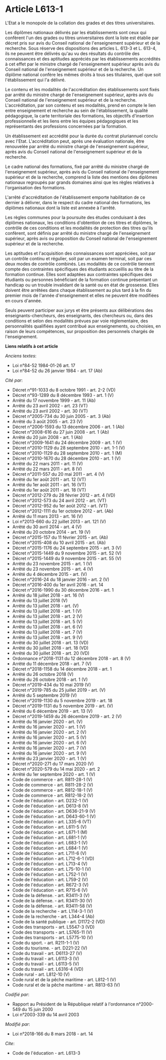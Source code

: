 # Article L613-1

L'Etat a le monopole de la collation des grades et des titres universitaires.

Les diplômes nationaux délivrés par les établissements sont ceux qui confèrent l'un des grades ou titres universitaires dont
la liste est établie par décret pris sur avis du Conseil national de l'enseignement supérieur et de la recherche. Sous
réserve des dispositions des articles L. 613-3 et L. 613-4, ils ne peuvent être délivrés qu'au vu des résultats du contrôle
des connaissances et des aptitudes appréciés par les établissements accrédités à cet effet par le ministre chargé de
l'enseignement supérieur après avis du Conseil national de l'enseignement supérieur et de la recherche. Un diplôme national
confère les mêmes droits à tous ses titulaires, quel que soit l'établissement qui l'a délivré.

Le contenu et les modalités de l'accréditation des établissements sont fixés par arrêté du ministre chargé de l'enseignement
supérieur, après avis du Conseil national de l'enseignement supérieur et de la recherche. L'accréditation, par son contenu et
ses modalités, prend en compte le lien entre enseignement et recherche au sein de l'établissement, la qualité pédagogique, la
carte territoriale des formations, les objectifs d'insertion professionnelle et les liens entre les équipes pédagogiques et
les représentants des professions concernées par la formation.

Un établissement est accrédité pour la durée du contrat pluriannuel conclu avec l'Etat. L'accréditation peut, après une
évaluation nationale, être renouvelée par arrêté du ministre chargé de l'enseignement supérieur, après avis du Conseil
national de l'enseignement supérieur et de la recherche.

Le cadre national des formations, fixé par arrêté du ministre chargé de l'enseignement supérieur, après avis du Conseil
national de l'enseignement supérieur et de la recherche, comprend la liste des mentions des diplômes nationaux regroupés par
grands domaines ainsi que les règles relatives à l'organisation des formations.

L'arrêté d'accréditation de l'établissement emporte habilitation de ce dernier à délivrer, dans le respect du cadre national
des formations, les diplômes nationaux dont la liste est annexée à l'arrêté.

Les règles communes pour la poursuite des études conduisant à des diplômes nationaux, les conditions d'obtention de ces
titres et diplômes, le contrôle de ces conditions et les modalités de protection des titres qu'ils confèrent, sont définis
par arrêté du ministre chargé de l'enseignement supérieur, après avis ou proposition du Conseil national de l'enseignement
supérieur et de la recherche.

Les aptitudes et l'acquisition des connaissances sont appréciées, soit par un contrôle continu et régulier, soit par un
examen terminal, soit par ces deux modes de contrôle combinés. Les modalités de ce contrôle tiennent compte des contraintes
spécifiques des étudiants accueillis au titre de la formation continue. Elles sont adaptées aux contraintes spécifiques des
étudiants ou personnes bénéficiant de la formation continue présentant un handicap ou un trouble invalidant de la santé ou en
état de grossesse. Elles doivent être arrêtées dans chaque établissement au plus tard à la fin du premier mois de l'année
d'enseignement et elles ne peuvent être modifiées en cours d'année.

Seuls peuvent participer aux jurys et être présents aux délibérations des enseignants-chercheurs, des enseignants, des
chercheurs ou, dans des conditions et selon des modalités prévues par voie réglementaire, des personnalités qualifiées ayant
contribué aux enseignements, ou choisies, en raison de leurs compétences, sur proposition des personnels chargés de
l'enseignement.

**Liens relatifs à cet article**

_Anciens textes_:

  - Loi n°84-52 1984-01-26 art. 17
  - Loi n°84-52 du 26 janvier 1984 - art. 17 (Ab)

_Cité par_:

  - Décret n°91-1033 du 8 octobre 1991 - art. 2-2 (VD)
  - Décret n°93-1289 du 8 décembre 1993 - art. 1 (V)
  - Arrêté du 17 novembre 1999 - art. 11 (Ab)
  - Arrêté du 23 avril 2002 - art. 23 (VT)
  - Arrêté du 23 avril 2002 - art. 30 (VT)
  - Décret n°2005-734 du 30 juin 2005 - art. 3 (Ab)
  - Arrêté du 3 août 2005 - art. 23 (V)
  - Décret n°2006-1593 du 13 décembre 2006 - art. 1 (Ab)
  - Décret n°2008-616 du 27 juin 2008 - art. 1 (Ab)
  - Arrêté du 20 juin 2008 - art. 1 (Ab)
  - Décret n°2009-1641 du 24 décembre 2009 - art. 1 (V)
  - Décret n°2010-1129 du 28 septembre 2010 - art. 1-1 (V)
  - Décret n°2010-1129 du 28 septembre 2010 - art. 1 (M)
  - Décret n°2010-1670 du 28 décembre 2010 - art. 1 (V)
  - Arrêté du 22 mars 2011 - art. 11 (V)
  - Arrêté du 22 mars 2011 - art. 8 (V)
  - Décret n°2011-557 du 20 mai 2011 - art. 4 (V)
  - Arrêté du 1er août 2011 - art. 12 (VT)
  - Arrêté du 1er août 2011 - art. 16 (VT)
  - Arrêté du 1er août 2011 - art. 18 (VT)
  - Décret n°2012-279 du 28 février 2012 - art. 4 (VD)
  - Décret n°2012-573 du 24 avril 2012 - art. (VT)
  - Décret n°2012-952 du 1er août 2012 - art. (VT)
  - Décret n°2012-1111 du 1er octobre 2012 - art. (Ab)
  - Arrêté du 11 mars 2013 - art. 16 (V)
  - Loi n°2013-660 du 22 juillet 2013 - art. 121 (V)
  - Arrêté du 30 avril 2014 - art. 4 (V)
  - Arrêté du 20 octobre 2014 - art. 19 (V)
  - Décret n°2015-157 du 11 février 2015 - art. (Ab)
  - Décret n°2015-408 du 10 avril 2015 - art. (Ab)
  - Décret n°2015-1176 du 24 septembre 2015 - art. 3 (V)
  - Décret n°2015-1449 du 9 novembre 2015 - art. 52 (V)
  - Décret n°2015-1449 du 9 novembre 2015 - art. 55 (V)
  - Arrêté du 23 novembre 2015 - art. 1 (V)
  - Arrêté du 23 novembre 2015 - art. 4 (V)
  - Arrêté du 4 décembre 2015 - art. (V)
  - Décret n°2016-24 du 18 janvier 2016 - art. 2 (V)
  - Décret n°2016-400 du 1er avril 2016 - art. 14
  - Décret n°2016-1990 du 30 décembre 2016 - art. 1
  - Arrêté du 18 juillet 2018 - art. 16 (V)
  - Arrêté du 13 juillet 2018 (V)
  - Arrêté du 13 juillet 2018 - art. (V)
  - Arrêté du 13 juillet 2018 - art. 1 (V)
  - Arrêté du 13 juillet 2018 - art. 2 (V)
  - Arrêté du 13 juillet 2018 - art. 5 (V)
  - Arrêté du 13 juillet 2018 - art. 6 (V)
  - Arrêté du 13 juillet 2018 - art. 7 (V)
  - Arrêté du 13 juillet 2018 - art. 9 (V)
  - Arrêté du 30 juillet 2018 - art. 13 (VD)
  - Arrêté du 30 juillet 2018 - art. 18 (VD)
  - Arrêté du 30 juillet 2018 - art. 20 (VD)
  - Ordonnance n°2018-1131 du 12 décembre 2018 - art. 8 (V)
  - Arrêté du 11 décembre 2018 - art. 7 (V)
  - Décret n°2018-1158 du 14 décembre 2018 - art. 1
  - Arrêté du 26 octobre 2018 (V)
  - Arrêté du 26 octobre 2018 - art. 1 (V)
  - Décret n°2019-434 du 10 mai 2019 (V)
  - Décret n°2019-785 du 25 juillet 2019 - art. (V)
  - Arrêté du 5 septembre 2019 (V)
  - Décret n°2019-1130 du 5 novembre 2019 - art. 18
  - Décret n°2019-1131 du 5 novembre 2019 - art. (V)
  - Arrêté du 6 décembre 2019 - art. 13 (V)
  - Décret n°2019-1459 du 26 décembre 2019 - art. 2 (V)
  - Arrêté du 16 janvier 2020 - art. (V)
  - Arrêté du 16 janvier 2020 - art. 1 (V)
  - Arrêté du 16 janvier 2020 - art. 2 (V)
  - Arrêté du 16 janvier 2020 - art. 5 (V)
  - Arrêté du 16 janvier 2020 - art. 6 (V)
  - Arrêté du 16 janvier 2020 - art. 7 (V)
  - Arrêté du 16 janvier 2020 - art. 9 (V)
  - Arrêté du 23 janvier 2020 - art. 1 (V)
  - Décret n°2020-271 du 17 mars 2020 (V)
  - Décret n°2020-579 du 14 mai 2020 - art. 2
  - Arrêté du 1er septembre 2020 - art. 1 (V)
  - Code de commerce - art. R811-28-1 (V)
  - Code de commerce - art. R811-28-2 (V)
  - Code de commerce - art. R812-18-1 (V)
  - Code de commerce - art. R812-18-2 (V)
  - Code de l'éducation - art. D232-1 (V)
  - Code de l'éducation - art. D613-8 (V)
  - Code de l'éducation - art. D636-21-9 (V)
  - Code de l'éducation - art. D643-60-1 (V)
  - Code de l'éducation - art. L335-6 (VT)
  - Code de l'éducation - art. L611-5 (V)
  - Code de l'éducation - art. L671-1 (M)
  - Code de l'éducation - art. L681-1 (V)
  - Code de l'éducation - art. L683-1 (V)
  - Code de l'éducation - art. L684-1 (V)
  - Code de l'éducation - art. L711-6 (V)
  - Code de l'éducation - art. L712-6-1 (VD)
  - Code de l'éducation - art. L713-4 (V)
  - Code de l'éducation - art. L75-10-1 (V)
  - Code de l'éducation - art. L752-1 (V)
  - Code de l'éducation - art. L759-2 (V)
  - Code de l'éducation - art. R672-3 (V)
  - Code de l'éducation - art. R715-6 (V)
  - Code de la défense. - art. R3411-3 (V)
  - Code de la défense. - art. R3411-30 (V)
  - Code de la défense. - art. R3411-58 (V)
  - Code de la recherche - art. L114-3-1 (V)
  - Code de la recherche - art. L344-4 (Ab)
  - Code de la santé publique - art. D1172-2 (VD)
  - Code des transports - art. L5547-3 (VD)
  - Code des transports - art. L5765-11 (V)
  - Code des transports - art. L5775-10 (V)
  - Code du sport. - art. R211-1-1 (V)
  - Code du tourisme. - art. D221-22 (V)
  - Code du travail - art. D6113-27 (V)
  - Code du travail - art. L6113-3 (V)
  - Code du travail - art. L6113-5 (V)
  - Code du travail - art. L6316-4 (VD)
  - Code rural - art. L812-10 (V)
  - Code rural et de la pêche maritime - art. L812-1 (V)
  - Code rural et de la pêche maritime - art. R813-63 (V)

_Codifié par_:

  - Rapport au Président de la République relatif à l'ordonnance n°2000-549 du 15 juin 2000
  - Loi n°2003-339 du 14 avril 2003

_Modifié par_:

  - Loi n°2018-166 du 8 mars 2018 - art. 14

_Cite_:

  - Code de l'éducation - art. L613-3
